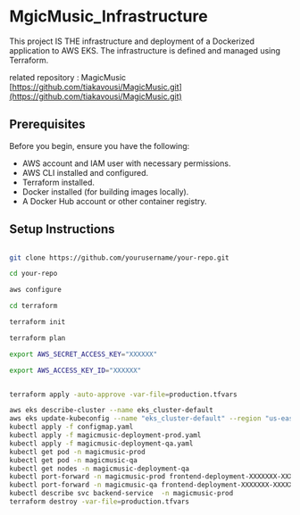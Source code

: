 # MgicMusic_Infrastructure

This project IS THE infrastructure and deployment of a Dockerized application to AWS EKS. The infrastructure is defined and managed using Terraform.

related repository : MagicMusic [https://github.com/tiakavousi/MagicMusic.git](https://github.com/tiakavousi/MagicMusic.git)

## Prerequisites

Before you begin, ensure you have the following:

- AWS account and IAM user with necessary permissions.
- AWS CLI installed and configured.
- Terraform installed.
- Docker installed (for building images locally).
- A Docker Hub account or other container registry.

## Setup Instructions

```sh

git clone https://github.com/yourusername/your-repo.git

cd your-repo

aws configure

cd terraform

terraform init

terraform plan

export AWS_SECRET_ACCESS_KEY="XXXXXX"

export AWS_ACCESS_KEY_ID="XXXXXX"


terraform apply -auto-approve -var-file=production.tfvars

aws eks describe-cluster --name eks_cluster-default
aws eks update-kubeconfig --name "eks_cluster-default" --region "us-east-1"
kubectl apply -f configmap.yaml
kubectl apply -f magicmusic-deployment-prod.yaml
kubectl apply -f magicmusic-deployment-qa.yaml
kubectl get pod -n magicmusic-prod
kubectl get pod -n magicmusic-qa
kubectl get nodes -n magicmusic-deployment-qa
kubectl port-forward -n magicmusic-prod frontend-deployment-XXXXXXX-XXXXX  3000:3000        # 127.0.0.1:3000
kubectl port-forward -n magicmusic-qa frontend-deployment-XXXXXXX-XXXXX  3001:3000          # 127.0.0.1:3001
kubectl describe svc backend-service  -n magicmusic-prod
terraform destroy -var-file=production.tfvars

```